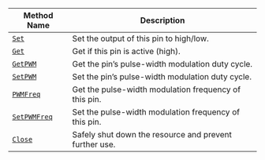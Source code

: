 Method Name | Description
----------- | -----------
[`Set`](/components/board/#set) | Set the output of this pin to high/low.
[`Get`](/components/board/#get) | Get if this pin is active (high).
[`GetPWM`](/components/board/#getpwm) | Get the pin’s pulse-width modulation duty cycle.
[`SetPWM`](/components/board/#pwmfreq) | Set the pin’s pulse-width modulation duty cycle.
[`PWMFreq`](/components/board/#pwmfreq) | Get the pulse-width modulation frequency of this pin.
[`SetPWMFreq`](/components/board/#setpwmfreq) | Set the pulse-width modulation frequency of this pin.
[`Close`](/components/board/#close) | Safely shut down the resource and prevent further use.
